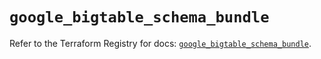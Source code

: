 # `google_bigtable_schema_bundle`

Refer to the Terraform Registry for docs: [`google_bigtable_schema_bundle`](https://registry.terraform.io/providers/hashicorp/google-beta/6.47.0/docs/resources/google_bigtable_schema_bundle).
